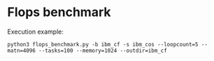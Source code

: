 # Flops benchmark

Execution example:

```
python3 flops_benchmark.py -b ibm_cf -s ibm_cos --loopcount=5 --matn=4096 --tasks=100 --memory=1024 --outdir=ibm_cf
```
